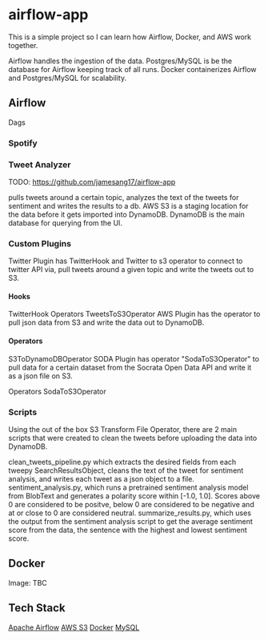 # airflow-app
This is a simple project so I can learn how Airflow, Docker, and AWS work together.

Airflow handles the ingestion of the data. Postgres/MySQL is be the database for Airflow keeping track of all runs. Docker containerizes Airflow and Postgres/MySQL for scalability. 


## Airflow

Dags

### Spotify


### Tweet Analyzer
TODO: https://github.com/jamesang17/airflow-app

pulls tweets around a certain topic, analyzes the text of the tweets for sentiment and writes the results to a db.
AWS S3 is a staging location for the data before it gets imported into DynamoDB. DynamoDB is the main database for querying from the UI.

### Custom Plugins
Twitter Plugin has TwitterHook and Twitter to s3 operator to connect to twitter API via, pull tweets around a given topic and write the tweets out to S3.

#### Hooks
TwitterHook
Operators
TweetsToS3Operator
AWS Plugin has the operator to pull json data from S3 and write the data out to DynamoDB.

#### Operators
S3ToDynamoDBOperator
SODA Plugin has operator "SodaToS3Operator" to pull data for a certain dataset from the Socrata Open Data API and write it as a json file on S3.

Operators SodaToS3Operator
### Scripts
Using the out of the box S3 Transform File Operator, there are 2 main scripts that were created to clean the tweets before uploading the data into DynamoDB.

clean_tweets_pipeline.py which extracts the desired fields from each tweepy SearchResultsObject, cleans the text of the tweet for sentiment analysis, and writes each tweet as a json object to a file.
sentiment_analysis.py, which runs a pretrained sentiment analysis model from BlobText and generates a polarity score within [-1.0, 1.0]. Scores above 0 are considered to be positve, below 0 are considered to be negative and at or close to 0 are considered neutral.
summarize_results.py, which uses the output from the sentiment analysis script to get the average sentiment score from the data, the sentence with the highest and lowest sentiment score.

## Docker
Image: TBC

## Tech Stack
[Apache Airflow](https://airflow.apache.org/)
[AWS S3](https://aws.amazon.com/s3/)
[Docker](https://www.docker.com/)
[MySQL](https://www.postgresql.org/)